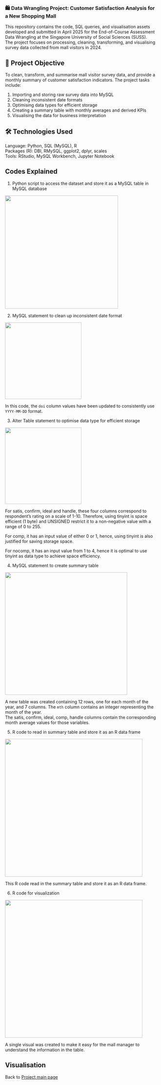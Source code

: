 ### 🛍️ Data Wrangling Project: Customer Satisfaction Analysis for a New Shopping Mall
This repository contains the code, SQL queries, and visualisation assets developed and submitted in April 2025 for the End-of-Course Assessment 
Data Wrangling at the Singapore University of Social Sciences (SUSS).   
The project focuses on processing, cleaning, transforming, and visualising survey data collected from mall visitors in 2024.  

## 🎯 Project Objective
To clean, transform, and summarise mall visitor survey data, and provide a monthly summary of customer satisfaction indicators. 
The project tasks include:

1. Importing and storing raw survey data into MySQL
2. Cleaning inconsistent date formats
3. Optimising data types for efficient storage
4. Creating a summary table with monthly averages and derived KPIs
5. Visualising the data for business interpretation  

## 🛠️ Technologies Used  
Language: Python, SQL (MySQL), R   
Packages (R): DBI, RMySQL, ggplot2, dplyr, scales  
Tools: RStudio, MySQL Workbench, Jupyter Notebook  

## Codes Explained
1. Python script to access the dataset and store it as a MySQL table in MySQL database  
<img src="https://github.com/user-attachments/assets/4db3ba6a-166d-40b0-8b09-920812da358b" style="display: block; width: 370;" />

2. MySQL statement to clean up inconsistent date format  
<img src="https://github.com/user-attachments/assets/a07b3a9f-bf7b-4c13-b560-f7aed5068546" style="display: block; width: 250;" />  
<p>In this code, the <code>doi</code> column values have been updated to consistently use <code>YYYY-MM-DD</code> format.</p>

3. Alter Table statement to optimise data type for efficient storage  
<img src="https://github.com/user-attachments/assets/2a23854f-b237-48fb-9d41-89e49b49e587" style="display: block; width: 250px;" />  
<p>For satis, confirm, ideal and handle, these four columns correspond to respondent’s rating on a scale of 1-10.
Therefore, using tinyint is space efficient (1 byte) and UNSIGNED restrict it to a non-negative value with a range of 0 to 255.</p>
<p>For comp, it has an input value of either 0 or 1, hence, using tinyint is also justified for saving storage space.</p>
<p>For nocomp, it has an input value from 1 to 4, hence it is optimal to use tinyint as data type to achieve space efficiency.</p>

4. MySQL statement to create summary table  
<img src="https://github.com/user-attachments/assets/bce6ed6a-94b4-4a2b-912f-1c7075ce92ec" style="display: block; width:400;" />

A new table was created containing 12 rows, one for each month of the year, and 7 columns. The <code>mth</code> column contains an integer representing the month of the year.  
The satis, confirm, ideal, comp, handle columns contain the corresponding month average values for those variables.

5. R code to read in summary table and store it as an R data frame  
<img src="https://github.com/user-attachments/assets/4eca1561-e702-4267-bafb-293274e4b586" style="display: block; width: 450;" />

This R code read in the summary table and store it as an R data frame.

6. R code for visualization  
<img src="https://github.com/user-attachments/assets/19f24de3-590e-4667-8651-0854c0cdb1cf" style="display: block; width: 450;" />

A single visual was created to make it easy for the mall manager to understand the information in the table.

## Visualisation



Back to [Project main page](https://cheeweeng.github.io)
